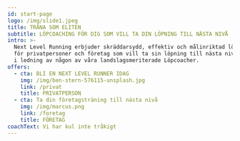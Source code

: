```yaml
---
id: start-page
logo: /img/slide1.jpeg
title: TRÄNA SOM ELITEN
subtitle: LÖPCOACHING FÖR DIG SOM VILL TA DIN LÖPNING TILL NÄSTA NIVÅ
intro: >-
  Next Level Running erbjuder skräddarsydd, effektiv och målinriktad löpcoaching
  för privatpersoner och företag som vill ta sin löpning till nästa nivå! Detta
  i ledning av någon av våra landslagsmeriterade Löpcoacher.
offers:
  - cta: BLI EN NEXT LEVEL RUNNER IDAG
    img: /img/ben-stern-576115-unsplash.jpg
    link: /privat
    title: PRIVATPERSON
  - cta: Ta din företagsträning till nästa nivå
    img: /img/marcus.png
    link: /foretag
    title: FÖRETAG
coachText: Vi har kul inte tråkigt
---
```

